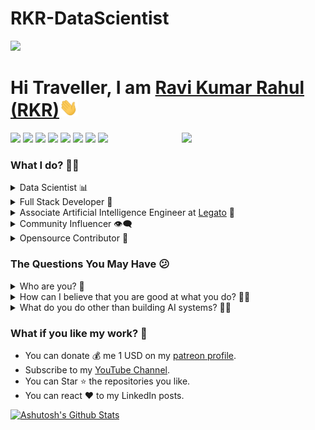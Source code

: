 # RKR-DataScientist
<img src="https://github.com/ashutosh1919/ashutosh1919/blob/master/linkedin_banner.png" />

<h1>Hi Traveller, I am <a href="https://ashutoshhathidara.com/">Ravi Kumar Rahul (RKR)</a><img src="https://raw.githubusercontent.com/ABSphreak/ABSphreak/master/gifs/Hi.gif" width="30px"></h1>
<img align='right' src="https://github.com/ashutosh1919/ashutosh1919/blob/master/my_image.jpeg" width="230" />

<a href="https://www.linkedin.com/in/ashutosh-hathidara-88710b138"><img src="https://github.com/ashutosh1919/ashutosh1919/blob/master/logos/linkedin.png" width="40" /></a>
<a href="https://www.youtube.com/channel/UC_amoXmmxSY9KusoDczDTXQ"><img src="https://github.com/ashutosh1919/ashutosh1919/blob/master/logos/youtube-logo.png" width="40" /></a>
<a href="https://www.patreon.com/ashutosh1919"><img src="https://github.com/ashutosh1919/ashutosh1919/blob/master/logos/patreon_logo.png" width="65" /></a>
<a href="https://github.com/ashutosh1919"><img src="https://github.com/ashutosh1919/ashutosh1919/blob/master/logos/github-logo.png" width="40" /></a>
<a href="https://www.facebook.com/laymanbrother.19/"><img src="https://github.com/ashutosh1919/ashutosh1919/blob/master/logos/facebook.png" width="40" /></a>
<a href="mailto:ashutoshhathidara98@gmail.com"><img src="https://github.com/ashutosh1919/ashutosh1919/blob/master/logos/google-plus.png" width="40" /></a>
<a href="https://twitter.com/ashutosh_1919"><img src="https://github.com/ashutosh1919/ashutosh1919/blob/master/logos/twitter.png" width="40" /></a>
<a href="https://www.instagram.com/layman_brother"><img src="https://github.com/ashutosh1919/ashutosh1919/blob/master/logos/instagram.png" width="40" /></a>

<h3>What I do? 👨‍💻</h3>
<details>
<summary>Data Scientist 📊</summary>
<ul>
  <li><a href="https://github.com/ashutosh1919/ml-data-bot">ml-data-bot</a></li>
  <li><a href="https://github.com/dsc-iiitdmk/Pick-Parser">Pick-Parser</a></li>
  <li><a href="https://github.com/ashutosh1919/Stock-Prediction-using-LSTM">Stock-Prediction-using-LSTM</a></li>
  <li><a href="https://github.com/ashutosh1919/bert_classifier">bert-classifier</a></li>
  <li><a href="https://github.com/ashutosh1919/docker-ml-tutorial">docker-ml-tutorial</li>
  <li><a href="https://github.com/ashutosh1919/FaceInterpolation">face-interpolation</a></li>
  <li><a href="https://github.com/ashutosh1919/NQA_tf2">natural-question-answer-ai</a></li>
  <li>Many more on and out of Github...</li>
</ul>
</details>
<details>
<summary>Full Stack Developer 🍥</summary>
  <ul>
    <li><a href="https://github.com/ashutosh1919/masterPortfolio">masterPortfolio</a></li>
    <li><a href="https://github.com/ashutosh1919/truvisory">truvisory</a></li>
    <li><a href="https://github.com/ashutosh1919/neurostack">neurostack</a></li>
    <li><a href="https://github.com/ashutosh1919/Full_Stack_Web_Development_Course">Full-Stack-Web-Development-Course</a></li>
    <li>Many more on and out of Github...</li>
  </ul>
</details>
<details>
  <summary>Associate Artificial Intelligence Engineer at <a href="https://www.legatohealth.com/">Legato</a> 🤖</summary>
  <ul>
    <li>Working on core AI products to simplify healthcare system at scale.</li>
    <li>Applying AI on different large problems in the field of Oncology, Process Improvement and Rapid Engineeing.</li>
  </ul>
</details>
<details>
<summary>Community Influencer 👁️‍🗨️</summary>
<ul>
  <li><a href="https://github.com/ashutosh1919/truvisory">truvisory</a></li>
  <li>Join Me on LinkedIn to see my daily posts.</li>
</ul>
</details>
<details>
<summary>Opensource Contributor 📝</summary>
  <ul>
    <li>You can get detailed information of my contributions <a href="https://ashutoshhathidara.com/#/opensource">here</a>.</li>
    <li>You can also scroll down and get the information on my <a href="https://github.com/ashutosh1919">github profile</a>.</li>
  </ul>
</details>

<h3>The Questions You May Have 😕</h3>
<details>
  <summary>Who are you? 👨</summary>
  <pre>
  A passionate individual who always thrive to work on end to end products which develop sustainable and scalable social and
  technical systems to create impact.<br>
  My name describes my qualities,
  A: Active Learner
  S: Sociable
  H: Hard working
  U: Ultra-precise
  T: Trustworthy
  O: Open minded to create new things
  S: Supportive
  H: Humble
  </pre>
</details>
<details>
  <summary>How can I believe that you are good at what you do? 🤷‍♂️</summary>
  <ul>
    <li>In Sept. 2019, I was invited to Google Machine Learning Summit at Google Hyderabad for my exceptional interest in AI.</li>
    <li>Also, I was selected as one of 120 Google Explore ML Facilitators from India to spread awareness about AI in students.
In May 2019, I was selected as Microsoft Student Partner to teach students about Cloud Infrastructure and to demonstrate deployments of applications and ML models on Azure.</li>
    <li>In July 2019, I became Mozilla Campus Captain. With this, I started an open source community in the college to build open source projects. Under this program, I have also organised a hackathon in campus.</li>
    <li>In Sept. 2018, I designed application architecture for a startup named Muffito. I was also managing the complete application development process.</li>
  </ul>
</details>
<details>
<summary>What do you do other than building AI systems? 💁‍♂️</summary>
  <ul>
    <li>I write blogs about powerful lessons in personal changes. You can visit my blog site at <a href="https://ashutoshhathidara.wordpress.com">ashutoshhathidara.wordpress.com</a>.</li>
    <li>I am a public speaker and a member of AMP (Association of Muslim Profession). We work for educating students to deal with very basic but important problems which eventually build their character.</li>
    <li>I design, build and deploy beautiful websites. Whenever I am free, I am used to create designs in Figma.</li>
  </ul>
</details>

<h3>What if you like my work? 🤩</h3>
<ul>
  <li>You can donate 💰 me 1 USD on my <a href="https://www.patreon.com/ashutosh1919">patreon profile</a>.</li>
  <li>Subscribe to my <a href="https://www.youtube.com/channel/UC_amoXmmxSY9KusoDczDTXQ">YouTube Channel</a>.</li>
  <li>You can Star ⭐ the repositories you like.</li>
  <li>You can react ❤️ to my LinkedIn posts.</li>
</ul>

[![Ashutosh's Github Stats](https://github-readme-stats.vercel.app/api?username=ashutosh1919&show_icons=true&count_private=true)](https://github.com/ashutosh1919/github-readme-stats)
